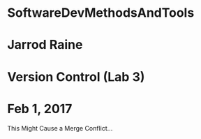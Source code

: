 # SoftwareDevMethodsAndTools
# Jarrod Raine
# Version Control (Lab 3)
# Feb 1, 2017
This Might Cause a Merge Conflict...
